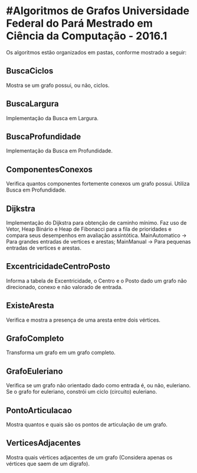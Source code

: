 #Algoritmos de Grafos
Universidade Federal do Pará
Mestrado em Ciência da Computação - 2016.1
===
Os algoritmos estão organizados em pastas, conforme mostrado a seguir:

BuscaCiclos
---
Mostra se um grafo possui, ou não, ciclos.

BuscaLargura
---
Implementação da Busca em Largura.

BuscaProfundidade
---
Implementação da Busca em Profundidade.

ComponentesConexos
---
Verifica quantos componentes fortemente conexos um grafo possui. Utiliza Busca em Profundidade.

Dijkstra
---
Implementação do Dijkstra para obtenção de caminho mínimo. Faz uso de Vetor, Heap Binário e Heap de Fibonacci para a fila de prioridades e compara seus desempenhos em avaliação assintótica.
MainAutomatico -> Para grandes entradas de vertices e arestas;
MainManual -> Para pequenas entradas de vertices e arestas.

ExcentricidadeCentroPosto
---
Informa a tabela de Excentricidade, o Centro e o Posto dado um grafo não direcionado, conexo e não valorado de entrada.

ExisteAresta
---
Verifica e mostra a presença de uma aresta entre dois vértices.

GrafoCompleto
---
Transforma um grafo em um grafo completo.

GrafoEuleriano
---
Verifica se um grafo não orientado dado como entrada é, ou não, euleriano. Se o grafo for euleriano, constrói um ciclo (circuito) euleriano.

PontoArticulacao
---
Mostra quantos e quais são os pontos de articulação de um grafo.

VerticesAdjacentes
---
Mostra quais vértices adjacentes de um grafo (Considera apenas os vértices que saem de um dígrafo).
